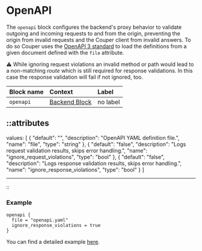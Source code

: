 # OpenAPI

The `openapi` block configures the backend's proxy behavior to validate outgoing
and incoming requests to and from the origin, preventing the origin from invalid
requests and the Couper client from invalid answers.
To do so Couper uses the [OpenAPI 3 standard](https://www.openapis.org/) to load
the definitions from a given document defined with the `file` attribute.

⚠️ While ignoring request violations an invalid method or path would
lead to a non-matching _route_ which is still required for response validations.
In this case the response validation will fail if not ignored, too.

| Block name | Context                                       | Label    |
|:-----------|:----------------------------------------------|:---------|
|`openapi`   | [Backend Block](/configuration/block/backend) | no label |


::attributes
---
values: [
  {
    "default": "",
    "description": "OpenAPI YAML definition file.",
    "name": "file",
    "type": "string"
  },
  {
    "default": "false",
    "description": "Logs request validation results, skips error handling.",
    "name": "ignore_request_violations",
    "type": "bool"
  },
  {
    "default": "false",
    "description": "Logs response validation results, skips error handling.",
    "name": "ignore_response_violations",
    "type": "bool"
  }
]

---
::

### Example

```hcl
openapi {
  file = "openapi.yaml"
  ignore_response_violations = true
}
```

You can find a detailed example [here](https://github.com/avenga/couper-examples/blob/master/backend-validation/README.md).
